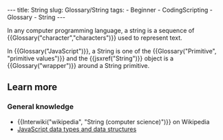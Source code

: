 --- title: String slug: Glossary/String tags: - Beginner - CodingScripting - Glossary - String ---

In any computer programming language, a string is a sequence of {{Glossary("character","characters")}} used to represent text.

In {{Glossary("JavaScript")}}, a String is one of the {{Glossary("Primitive", "primitive values")}} and the {{jsxref("String")}} object is a {{Glossary("wrapper")}} around a String primitive.

Learn more
----------

### General knowledge

-   {{Interwiki("wikipedia", "String (computer science)")}} on Wikipedia
-   [JavaScript data types and data structures](/en-US/docs/Web/JavaScript/Data_structures#string_type)
